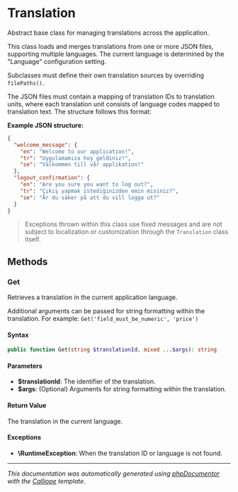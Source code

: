 # Translation

Abstract base class for managing translations across the application.

This class loads and merges translations from one or more JSON files,
supporting multiple languages. The current language is determined by
the "Language" configuration setting.

Subclasses must define their own translation sources by overriding
`filePaths()`.

The JSON files must contain a mapping of translation IDs to translation units,
where each translation unit consists of language codes mapped to translation
text. The structure follows this format:

**Example JSON structure:**
```json
{
  "welcome_message": {
    "en": "Welcome to our application!",
    "tr": "Uygulamamıza hoş geldiniz!",
    "se": "Välkommen till vår applikation!"
  },
  "logout_confirmation": {
    "en": "Are you sure you want to log out?",
    "tr": "Çıkış yapmak istediğinizden emin misiniz?",
    "se": "Är du säker på att du vill logga ut?"
  }
}
```

> Exceptions thrown within this class use fixed messages and are not subject
to localization or customization through the `Translation` class itself.

## Methods

### Get

Retrieves a translation in the current application language.

Additional arguments can be passed for string formatting within the
translation. For example: `Get('field_must_be_numeric', 'price')`

#### Syntax

```php
public function Get(string $translationId, mixed ...$args): string
```

#### Parameters

- **$translationId**: The identifier of the translation.
- **$args**: (Optional) Arguments for string formatting within the translation.

#### Return Value

The translation in the current language.

#### Exceptions

- **\RuntimeException**: When the translation ID or language is not found.

---

*This documentation was automatically generated using [phpDocumentor](http://www.phpdoc.org/) with the [Calliope](https://github.com/DaphneWebFramework/Calliope) template.*
